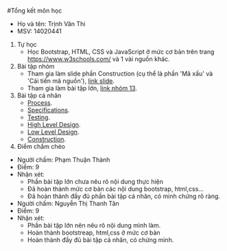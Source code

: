 ﻿#Tổng kết môn học
- Họ và tên: Trịnh Văn Thi
- MSV: 14020441

1. Tự học
   - Học Bootstrap, HTML, CSS và JavaScript ở mức cơ bản trên trang https://www.w3schools.com/ và 1 vài nguồn khác.
2. Bài tập nhóm
   - Tham gia làm slide phần Construction (cụ thể là phần 'Mã xấu' và 'Cải tiến mã nguồn'), [link slide](https://github.com/truonganhhoang/SoftEng/blob/master/construction/PITCHME.md).
   - Tham gia làm bài tập lớn, [link nhóm 13](https://github.com/truonganhhoang/INT2208-4-2018/tree/master/nhom-13).
3. Bài tập cá nhân 
	- [Process](https://github.com/thitrinh/INT2208-4-2018/blob/master/TrinhVanThi/B%C3%A0i%20t%E1%BA%ADp%20tu%E1%BA%A7n%209%20-%2012%20(ph%E1%BA%A7n%20Edx)/Process.png).
	- [Specifications](https://github.com/thitrinh/INT2208-4-2018/blob/master/TrinhVanThi/B%C3%A0i%20t%E1%BA%ADp%20tu%E1%BA%A7n%209%20-%2012%20(ph%E1%BA%A7n%20Edx)/Specifications.png).
	- [Testing](https://github.com/thitrinh/INT2208-4-2018/blob/master/TrinhVanThi/B%C3%A0i%20t%E1%BA%ADp%20tu%E1%BA%A7n%209%20-%2012%20(ph%E1%BA%A7n%20Edx)/Testing.png).
	- [High Level Design](https://github.com/thitrinh/INT2208-4-2018/blob/master/TrinhVanThi/B%C3%A0i%20t%E1%BA%ADp%20tu%E1%BA%A7n%209%20-%2012%20(ph%E1%BA%A7n%20Edx)/High%20Level%20Design.png).
	- [Low Level Design](https://github.com/thitrinh/INT2208-4-2018/blob/master/TrinhVanThi/B%C3%A0i%20t%E1%BA%ADp%20tu%E1%BA%A7n%209%20-%2012%20(ph%E1%BA%A7n%20Edx)/Low%20Level%20Design.png).
	- [Construction](https://github.com/thitrinh/INT2208-4-2018/blob/master/TrinhVanThi/B%C3%A0i%20t%E1%BA%ADp%20tu%E1%BA%A7n%209%20-%2012%20(ph%E1%BA%A7n%20Edx)/Construction.png).
4. Điểm chấm chéo
- Người chấm: Phạm Thuận Thành
- Điểm: 9 
- Nhận xét: 
	- Phần bài tập lớn chưa nêu rõ nội dung thực hiện
	- Đã hoàn thành mức cơ bản các nội dung bootstrap, html,css... 
	- Đã hoàn thành đầy đủ phần bài tập cá nhân, có minh chứng rõ ràng.
- Người chấm: Nguyễn Thị Thanh Tân
- Điểm: 9
- Nhận xét:
	- Phần bài tập lớn nên nêu rõ nội dung mình làm.
	- Hoàn thành bootstreap, html,css ở mức cơ bản
	- Hoàn thành đầy đủ bài tập cá nhân, có chứng minh.
